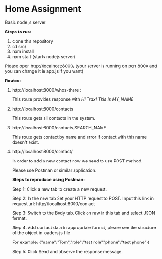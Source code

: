 # Home Assignment
Basic node.js server

<b>Steps to run: </b>
1. clone this repository
2. cd src/
3. npm install
4. npm start (starts nodejs server)

Please open http://localhost:8000/ (your server is running on port 8000 and you can change it in app.js if you want)

<b>Routes:</b>

<ol>
  <li>http://localhost:8000/whos-there : 
  
  This route provides response with <i> Hi Trax! This is MY_NAME </i>

  </li>
  <li>http://localhost:8000/contacts

  This route gets all contacts in the system.
  </li>
  
  <li>http://localhost:8000/contacts/SEARCH_NAME
  
  This route gets contact by name and error if contact with this name doesn't exist. 

  </li>
    <li>http://localhost:8000/contact/
    
  In order to add a new contact now we need to use POST method. 
  
  Please use Postman or similar application.
  
  <b> Steps to reproduce using Postman: </b>
  
  Step 1: Click a new tab to create a new request.

  Step 2: In the new tab
  Set your HTTP request to POST.
  Input this link in request url: http://localhost:8000/contact

  Step 3: Switch to the Body tab. Click on raw in this tab and select JSON format. 
  
  Step 4: Add contact data in appropriate format, please see the structure of the object in loaders.js file
  
  For example: {"name":"Tom","role":"test role","phone":"test phone"})
  
  Step 5: Click Send and observe the response message. 
  
  </li>
</ol> 


  
  
